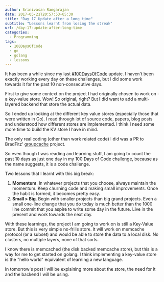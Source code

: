 ```yaml
---
author: Srinivasan Rangarajan
date: 2017-05-21T20:57:53+05:30
title: "Day 17 Update after a long time"
subtitle: "Lessons learnt from losing the streak"
url: /day-17-update-after-long-time
categories:
  - Programming
tags:
  - 100DaysOfCode
  - go
  - golang
  - lessons
---
```


It has been a while since my last [#100DaysOfCode](/tags/100daysofcode) update. I haven't been exactly working every day on these challenges, but I did some work towards it for the past 10 non-consecutive days.

<!--more-->

First to give some context on the project I had originally chosen to work on - a key-value store. Wow! So original, right? But I did want to add a multi-layered backend that store the actual data. 

So I ended up looking at the different key value stores (especially those that were written in Go). I read through lot of source code, papers, blog posts and understood how different stores are implemented. I think I need some more time to build the KV store I have in mind. 

The only real coding (other than work related code) I did was a PR to BradFitz' [groupcache](https://github.com/golang/groupcache/pull/84) project. 

So even though I was reading and learning stuff, I am going to count the past 10 days as just one day in my 100 Days of Code challenge, because as the name suggests, it is a code challenge. 

Two lessons that I learnt with this big break:

1. **Momentum**. In whatever projects that you choose, always maintain the momentum. Keep churning code and making small improvements. Once the habit is formed, it becomes pretty easy.
2. **Small > Big**. Begin with smaller projects than big grand projects. Even a small one-line change that you do today is much better than the 1000 line commit that you aspire to write some day in the future. Live in the present and work towards the next day. 

With these learnings, the project I am going to work on is still a Key-Value store. But this is very simple no-frills store. It will work on memcache protocol (or a subset) and would be able to store the data to a local disk. No clusters, no multiple layers, none of that sorts.

I know there is memcached (the disk backed memcache store), but this is a way for me to get started on golang. I think implementing a key-value store is the "hello world" equivalent of learning a new language. 

In tomorrow's post I will be explaining more about the store, the need for it and the backend I will be using. 